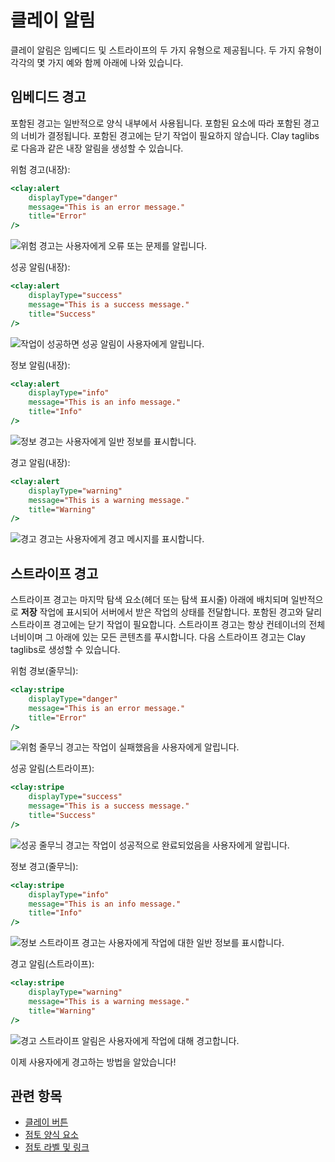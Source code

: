 
# 클레이 알림

클레이 알림은 임베디드 및 스트라이프의 두 가지 유형으로 제공됩니다. 두 가지 유형이 각각의 몇 가지 예와 함께 아래에 나와 있습니다.

## 임베디드 경고

포함된 경고는 일반적으로 양식 내부에서 사용됩니다. 포함된 요소에 따라 포함된 경고의 너비가 결정됩니다. 포함된 경고에는 닫기 작업이 필요하지 않습니다. Clay taglibs로 다음과 같은 내장 알림을 생성할 수 있습니다.

위험 경고(내장):

```jsp
<clay:alert
    displayType="danger"
    message="This is an error message."
    title="Error"
/>
```

![위험 경고는 사용자에게 오류 또는 문제를 알립니다.](./clay-alerts/images/01.png)

성공 알림(내장):

```jsp
<clay:alert
    displayType="success"
    message="This is a success message."
    title="Success"
/>
```

![작업이 성공하면 성공 알림이 사용자에게 알립니다.](./clay-alerts/images/02.png)

정보 알림(내장):

```jsp
<clay:alert
    displayType="info"
    message="This is an info message."
    title="Info"
/>
```

![정보 경고는 사용자에게 일반 정보를 표시합니다.](./clay-alerts/images/03.png)

경고 알림(내장):

```jsp
<clay:alert
    displayType="warning"
    message="This is a warning message."
    title="Warning"
/>
```

![경고 경고는 사용자에게 경고 메시지를 표시합니다.](./clay-alerts/images/04.png)

## 스트라이프 경고

스트라이프 경고는 마지막 탐색 요소(헤더 또는 탐색 표시줄) 아래에 배치되며 일반적으로 **저장** 작업에 표시되어 서버에서 받은 작업의 상태를 전달합니다. 포함된 경고와 달리 스트라이프 경고에는 닫기 작업이 필요합니다. 스트라이프 경고는 항상 컨테이너의 전체 너비이며 그 아래에 있는 모든 콘텐츠를 푸시합니다. 다음 스트라이프 경고는 Clay taglibs로 생성할 수 있습니다.

위험 경보(줄무늬):

```jsp
<clay:stripe
    displayType="danger"
    message="This is an error message."
    title="Error"
/>
```

![위험 줄무늬 경고는 작업이 실패했음을 사용자에게 알립니다.](./clay-alerts/images/05.png)

성공 알림(스트라이프):

```jsp
<clay:stripe
    displayType="success"
    message="This is a success message."
    title="Success"
/>
```

![성공 줄무늬 경고는 작업이 성공적으로 완료되었음을 사용자에게 알립니다.](./clay-alerts/images/06.png)

정보 경고(줄무늬):

```jsp
<clay:stripe
    displayType="info"
    message="This is an info message."
    title="Info"
/>
```

![정보 스트라이프 경고는 사용자에게 작업에 대한 일반 정보를 표시합니다.](./clay-alerts/images/07.png)

경고 알림(스트라이프):

```jsp
<clay:stripe
    displayType="warning"
    message="This is a warning message."
    title="Warning"
/>
```

![경고 스트라이프 알림은 사용자에게 작업에 대해 경고합니다.](./clay-alerts/images/08.png)

이제 사용자에게 경고하는 방법을 알았습니다!

## 관련 항목

* [클레이 버튼](./clay-buttons.md)
* [점토 양식 요소](./clay-form-elements.md)
* [점토 라벨 및 링크](./clay-links-and-labels.md)
